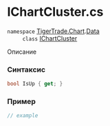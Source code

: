 
# IChartCluster.cs
`namespace` [TigerTrade.Chart](../../../../TigerTrade.Chart.md).[Data](../../../../TigerTrade.Chart/Data.md)  
&nbsp;&nbsp;&nbsp;&nbsp;&nbsp;&nbsp;&nbsp;&nbsp;&nbsp;`class` [IChartCluster](../../IChartCluster.cs.md)

Описание

### Синтаксис
```csharp
bool IsUp { get; }
```
### Пример  
```csharp
// example
```
